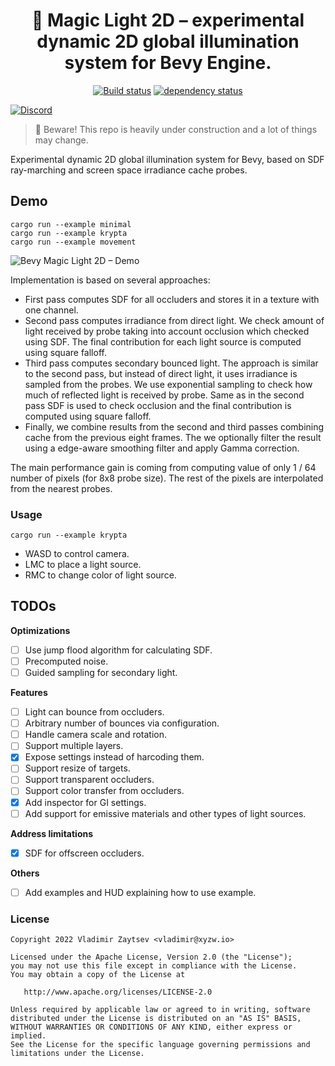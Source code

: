 <div align="center">

# 🔮 Magic Light 2D – experimental dynamic 2D global illumination system for Bevy Engine.

[![Build status](https://github.com/zaycev/bevy-magic-light-2d/workflows/PR/badge.svg?branch=main)](https://github.com/zaycev/bevy-magic-light-2d/actions)
[![dependency status](https://deps.rs/repo/github/zaycev/bevy-magic-light-2d/status.svg)](https://deps.rs/repo/github/zaycev/bevy-magic-light-2d)

</div>

<div alight="center">

[![Discord](https://assets-global.website-files.com/6257adef93867e50d84d30e2/636e0b5061df29d55a92d945_full_logo_blurple_RGB.svg)](https://discord.gg/qkwT5xS4)

</div>

> 🚧 Beware! This repo is heavily under construction and a lot of things may change.

Experimental dynamic 2D global illumination system for Bevy, based on SDF ray-marching and screen space irradiance cache probes.

## Demo

```shell
cargo run --example minimal
cargo run --example krypta
cargo run --example movement
```

![Bevy Magic Light 2D – Demo](https://github.com/zaycev/bevy-magic-light-2d/blob/main/static/demo.gif?raw=true)

Implementation is based on several approaches:

- First pass computes SDF for all occluders and stores it in a texture with one channel.
- Second pass computes irradiance from direct light. We check amount of light received by probe taking into account occlusion which checked using SDF. The final contribution for each light source is computed using square falloff.
- Third pass computes secondary bounced light. The approach is similar to the second pass, but instead of direct light, it uses irradiance is sampled from the probes. We use exponential sampling to check how much of reflected light is received by probe. Same as in the second pass SDF is used to check occlusion and the final contribution is computed using square falloff.
- Finally, we combine results from the second and third passes combining cache from the previous eight frames. The we optionally filter the result using a edge-aware smoothing filter and apply Gamma correction.

The main performance gain is coming from computing value of only 1 / 64 number of pixels (for 8x8 probe size). The rest of the pixels are interpolated from the nearest probes.

### Usage

```shell
cargo run --example krypta
```

- WASD to control camera.
- LMC to place a light source.
- RMC to change color of light source.

## TODOs

**Optimizations**

- [ ] Use jump flood algorithm for calculating SDF.
- [ ] Precomputed noise.
- [ ] Guided sampling for secondary light.

**Features**

- [ ] Light can bounce from occluders.
- [ ] Arbitrary number of bounces via configuration.
- [ ] Handle camera scale and rotation.
- [ ] Support multiple layers.
- [x] Expose settings instead of harcoding them.
- [ ] Support resize of targets.
- [ ] Support transparent occluders.
- [ ] Support color transfer from occluders.
- [x] Add inspector for GI settings.
- [ ] Add support for emissive materials and other types of light sources.

**Address limitations**

- [x] SDF for offscreen occluders.

**Others**

- [ ] Add examples and HUD explaining how to use example.

### License

```
Copyright 2022 Vladimir Zaytsev <vladimir@xyzw.io>

Licensed under the Apache License, Version 2.0 (the "License");
you may not use this file except in compliance with the License.
You may obtain a copy of the License at

   http://www.apache.org/licenses/LICENSE-2.0

Unless required by applicable law or agreed to in writing, software
distributed under the License is distributed on an "AS IS" BASIS,
WITHOUT WARRANTIES OR CONDITIONS OF ANY KIND, either express or implied.
See the License for the specific language governing permissions and
limitations under the License.
```
